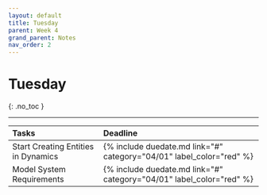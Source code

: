 ```yaml
---
layout: default
title: Tuesday
parent: Week 4
grand_parent: Notes
nav_order: 2
---
```


# Tuesday
{: .no_toc }

---

| Tasks                               | Deadline                                                              |
|:------------------------------------|:----------------------------------------------------------------------|
| Start Creating Entities in Dynamics | {% include duedate.md link="#" category="04/01" label_color="red" %} |
| Model System Requirements           | {% include duedate.md link="#" category="04/01" label_color="red" %} |